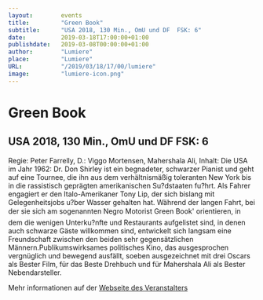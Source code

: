 ```yaml
---
layout:        events
title:         "Green Book"
subtitle:      "USA 2018, 130 Min., OmU und DF  FSK: 6"
date:          2019-03-18T17:00:00+01:00
publishdate:   2019-03-08T00:00:00+01:00
author:        "Lumiere"
place:         "Lumiere"
URL:           "/2019/03/18/17/00/lumiere"
image:         "lumiere-icon.png"
---
```


Green Book
===========

USA 2018, 130 Min., OmU und DF  FSK: 6
-----------

Regie: Peter Farrelly, D.: Viggo Mortensen, Mahershala Ali, Inhalt: Die USA im Jahr 1962: Dr. Don Shirley ist ein begnadeter, schwarzer  Pianist und geht auf eine Tournee, die ihn aus dem verhältnismäßig toleranten New York bis in die rassistisch geprägten amerikanischen Su?dstaaten fu?hrt. Als Fahrer engagiert er den Italo-Amerikaner Tony Lip, der sich bislang mit Gelegenheitsjobs u?ber Wasser gehalten hat. Während der langen Fahrt, bei der sie sich am sogenannten Negro Motorist Green Book' orientieren, in dem die wenigen Unterku?nfte und Restaurants aufgelistet sind, in denen auch schwarze Gäste willkommen sind, entwickelt sich langsam eine Freundschaft zwischen den beiden sehr gegensätzlichen Männern.Publikumswirksames politisches Kino, das ausgesprochen vergnüglich und bewegend ausfällt, soeben ausgezeichnet mit drei Oscars als Bester Film, für das Beste Drehbuch und für Mahershala Ali als Bester Nebendarsteller.

Mehr informationen auf der [Webseite des Veranstalters](http://www.lumiere.de/19/03/green.htm)
